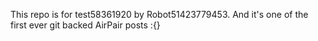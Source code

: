 This repo is for test58361920 by Robot51423779453. And it's one of the first ever git backed AirPair posts :{}